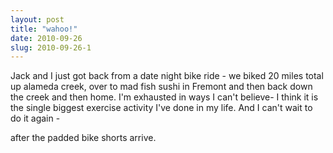 ```yaml
---
layout: post
title: "wahoo!"
date: 2010-09-26
slug: 2010-09-26-1
---
```


Jack and I just got back from a date night bike ride - we biked 20 miles total up alameda creek, over to mad fish sushi in Fremont and then back down the creek and then home.  I&apos;m exhausted in ways I can&apos;t believe- I think it is the single biggest exercise activity I&apos;ve done in my life.  And I can&apos;t wait to do it again - 

after the padded bike shorts arrive.<br />
